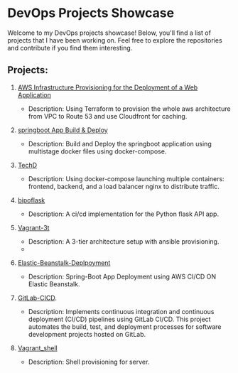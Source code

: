 # DevOps Projects Showcase

Welcome to my DevOps projects showcase! Below, you'll find a list of projects that I have been working on. Feel free to explore the repositories and contribute if you find them interesting.

## Projects:
1. [AWS Infrastructure Provisioning for the Deployment of a Web Application](https://github.com/ashnike/AWS_terra.git)
   - Description: Using Terraform to provision the whole aws architecture from VPC to Route 53 and use Cloudfront for caching.
     
1. [springboot App Build & Deploy](https://github.com/ashnike/spring_compose.git)
   - Description: Build and Deploy the springboot application using multistage docker files using docker-compose.

2. [TechD](https://github.com/ashnike/TechD)
   - Description: Using docker-compose launching multiple containers: frontend, backend, and a load balancer nginx to distribute traffic.
  
3. [bipoflask](https://github.com/ashnike/bipoflask)
   - Description: A ci/cd implementation for the Python flask API app.

4. [Vagrant-3t](https://github.com/ashnike/Vagrant-3t)
   - Description: A 3-tier architecture setup with ansible provisioning.
   - 
5. [Elastic-Beanstalk-Deplpoyment](https://github.com/ashnike/java-app-elastic_beanstalk.git)
   - Description: Spring-Boot App Deployment using AWS CI/CD ON Elastic Beanstalk.

6. [GitLab-CICD](https://gitlab.com/ashnike/demo_cicd_docker).
   - Description: Implements continuous integration and continuous deployment (CI/CD) pipelines using GitLab CI/CD. This project automates the build, test, and deployment processes for
     software development projects hosted on GitLab.
     
7. [Vagrant_shell](https://github.com/ashnike/vagrant_shell)
   - Description: Shell provisioning for server.

